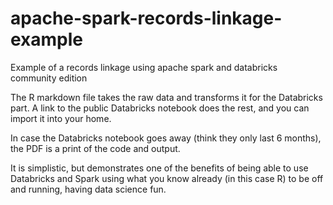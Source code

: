 # apache-spark-records-linkage-example
Example of a records linkage using apache spark and databricks community edition

The R markdown file takes the raw data and transforms it for the Databricks part. A link to the public 
Databricks notebook does the rest, and you can import it into your home.

In case the Databricks notebook goes away (think they only last 6 months), the PDF is a print of the code
and output.

It is simplistic, but demonstrates one of the benefits of being able to use Databricks and Spark 
using what you know already (in this case R) to be off and running, having data science fun.
